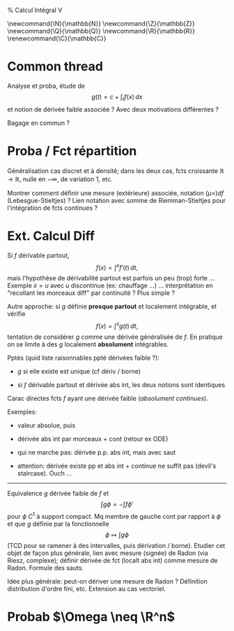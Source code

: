 % Calcul Intégral V

<!-- LaTeX Macros -->
\newcommand{\N}{\mathbb{N}}
\newcommand{\Z}{\mathbb{Z}}
\newcommand{\Q}{\mathbb{Q}}
\newcommand{\R}{\mathbb{R}}
\renewcommand{\C}{\mathbb{C}}

Common thread
================================================================================

Analyse et proba, étude de 
$$
g(t) = c + \int_t f(x) \,dx
$$
et notion de dérivée faible associée ? Avec deux motivations différentes ?

Bagage en commun ?

Proba / Fct répartition
================================================================================

Généralisation cas discret et à densité; dans les deux cas, fcts croissante
$\mathbb{R} \to \mathbb{R}$, nulle en $-\infty$, de variation 1, etc.

Montrer comment définir une mesure (extérieure) associée,
notation $(\mu =) df$ (Lebesgue-Stieltjes) ?
Lien notation avec somme de Riemman-Stieltjes pour l'intégration de fcts
continues ?

Ext. Calcul Diff
================================================================================

Si $f$ dérivable partout,
$$
f(x) = \int^x f'(t) \, dt,
$$
mais l'hypothèse de dérivabilité partout est parfois un peu (trop) forte ...
Exemple $\dot{x} = u$ avec $u$ discontinue (ex: chauffage ...) ... 
interprétation en "recollant les morceaux diff" par continuité ? 
Plus simple ?

Autre approche: si $g$ définie **presque partout** et localement 
intégrable, et vérifie
$$
f(x) = \int^x g(t) \, dt,
$$
tentation de considérer $g$ comme une dérivée généralisée de $f$.
En pratique on se limite à des $g$ localement **absolument** intégrables.

Pptés (quid liste raisonnables ppté dérivées faible ?):

  - $g$ si elle existe est unique (cf dériv / borne)

  - si $f$ dérivable partout et dérivée abs int, les deux notions sont
    identiques

Carac directes fcts $f$ ayant une dérivée faible (*absolument continues*).

Exemples:

  - valeur absolue, puis   
  
  - dérivée abs int par morceaux + cont (retour ex ODE)

  - qui ne marche pas: dérivée p.p. abs int, mais avec saut

  - attention: dérivée existe pp et abs int + continue ne suffit pas
    (devil's staircase). Ouch ...

-----

Equivalence $g$ dérivée faible de $f$ et
$$
\int g \phi = - \int f \phi'
$$
pour $\phi$ $C^1$ à support compact. Mq membre de gauche cont par rapport
à $\phi$ et que $g$ définie par la fonctionnelle
$$
\phi \mapsto \int g \phi
$$
(TCD pour se ramener à des intervalles, puis dérivation / borne).
Etudier cet objet de façon plus générale, lien avec mesure (signée) de Radon
(via Riesz, complexe); définir dérivée de fct (localt abs int) comme mesure
de Radon. Formule des sauts.

Idée plus générale: peut-on dériver une mesure de Radon ? 
Définition distribution d'ordre fini, etc.
Extension au cas vectoriel.

Probab $\Omega \neq \R^n$
================================================================================